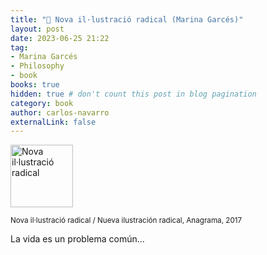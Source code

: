 ```yaml
---
title: "🏴󠁥󠁳󠁣󠁴󠁿 Nova il·lustració radical (Marina Garcés)"
layout: post
date: 2023-06-25 21:22
tag:
- Marina Garcés
- Philosophy
- book
books: true
hidden: true # don't count this post in blog pagination
category: book
author: carlos-navarro
externalLink: false
---
```


<a 
    href="https://www.anagrama-ed.es/libro/nuevos-cuadernos-anagrama/nova-il-lustracio-radical/9788433916150/NCA_5">
    <img width="100"
        src="https://www.anagrama-ed.es/uploads/media/portadas/0001/17/abd91bb99a1462ec1c3859d5d453068afc915369.jpeg" 
        alt="Nova il·lustració radical" />
</a>

<sub>Nova il·lustració radical / Nueva ilustración radical, Anagrama, 2017 </sub>

La vida es un problema común...